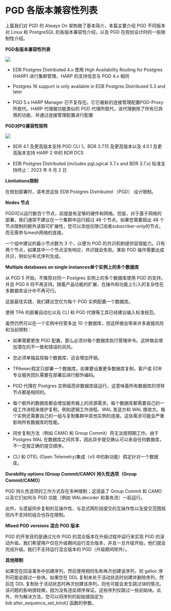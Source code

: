 # PGD 各版本兼容性列表


上篇我们对 PGD 的 Always On 架构做了基本简介，本篇主要介绍 PGD 不同版本对 Linux 和 PostgreSQL 的各版本兼容性介绍，以及 PGD 在规划设计时的一些限制性介绍。

  


 **PGD各版本兼容性列表**

  


![](https://mmbiz.qpic.cn/sz_mmbiz_png/5FyicNGfDNSoQPHD0uYPpjLmnQth4CbCQVmAUkmQIIHvzicpASbeNVdK48Y93kNibRccQqseIfzFP5OHlAW5dwXbQ/640?wx_fmt=png&from=appmsg)

- EDB Postgres Distributed 4.x 使用 High Availability Routing for Postgres (HARP) 进行集群管理，HARP 的支持信息与 PGD 4.x 相同

- Postgres 16 support is only available in EDB Postgres Distributed 5.3 and later

- PGD 5.x HARP Manager 已不复存在。它已被新的连接管理配置PGD-Proxy所取代。HARP 代理被功能类似的 PGD 代理所取代，该代理删除了所有已弃用的功能，并通过连接管理配置进行配置

  


 **PGD对PG兼容性矩阵**

  


![](https://mmbiz.qpic.cn/sz_mmbiz_png/5FyicNGfDNSoQPHD0uYPpjLmnQth4CbCQ53Yq875htcvlQRDmdYSE097aVwbZn1gZu5Hfz3cQDg0wdhZ9QEhwjg/640?wx_fmt=png&from=appmsg)

- BDR 4.1 及更高版本支持 PGD CLI 1。BDR 3.7.15 及更高版本以及 4.0.1 及更高版本支持 HARP 2 中的 BDR DCS

- EDB Postgres Distributed (includes pgLogical 3.7.x and BDR 3.7.x) 标准支持终止：2023 年 6 月 2 日

  


 **Limitations限制**

  


在规划部署时，请考虑这些 EDB Postgres Distributed （PGD） 设计限制。 

 **Nodes 节点**

PGD可以运行数百个节点，前提是有足够的硬件和网络。但是，对于基于网格的部署，我们通常不建议在一个集群中运行超过 48 个节点。如果您需要超出 48 个节点限制的额外读取可扩展性，您可以添加仅限订阅者subscriber-only的节点，而无需参与mesh网络的连接。

一个组中建议的最小节点数为 3 个，以便为 PGD 的共识机制提供容错能力。只有两个节点，如果其中一个节点没有响应，共识就会失败。某些 PGD 操作需要达成共识，例如分布式序列生成。

 **Multiple databases on single instances单个实例上的多个数据库**

从 PGD 5 开始，不推荐对同一 Postgres 实例上的多个数据库使用 PGD 的支持，并且 PGD 6 将不再支持。随着产品功能的扩展，在操作和功能上引入的复杂性在多数据库设计中不再可行。

这是最佳实践，我们建议您仅为每个 PGD 实例配置一个数据库。

使用 TPA 的部署自动化以及 CLI 和 PGD 代理等工具已经建议编入标准规范。

虽然仍然可以在一个实例中托管多达 10 个数据库，但这样做会带来许多直接风险和当前限制：

  * 如果需要更改 PGD 配置，那么必须对每个数据库执行管理命令。这样做会增加潜在的不一致和错误的风险。

  * 您必须单独监视每个数据库，这会增加开销。

  * TPAexec假定只部署一个数据库。如果要设置更多数据库复制，客户或 EDB 专业服务团队需要在部署后进行额外编码。

  * PGD 代理在 Postgres 实例级而非数据库级运行，这意味着所有数据库的领导节点都是相同的。

  * 每个额外的数据库都会增加服务器上的资源需求。每个数据库都需要自己的一组工作进程来维护复制，例如逻辑工作进程、WAL 发送方和 WAL 接收方。每个实例还需要自己的一组与复制集群中其他实例的连接。这些需求可能会严重影响所有数据库的性能。

  * 同步复制方法（例如 CAMO 和 Group Commit）将无法按预期工作。由于 Postgres WAL 在数据库之间共享，因此异步提交确认可以来自任何数据库，不一定按正确的提交顺序。

  * CLI 和 OTEL (Open Telemetry)集成（v5 中的新功能）假定针对一个数据库。  


 **Durability options (Group Commit/CAMO)   持久性选项（Group Commit/CAMO）**

PGD 持久性选项的工作方式存在多种限制；这涵盖了 Group Commit 和 CAMO 以及它们如何与 PGD 功能（例如 WALdecoder 和事务流）一起运行。

此外，与遗留同步复制的互操作性、与显式两阶段提交的互操作性以及提交范围规则内不支持的组合也存在限制。

 **Mixed PGD versions  混合 PGD 版本**

PGD 的开发目的是通过允许 PGD 的混合版本在升级过程中运行来实现 PGD 的滚动升级。我们希望用户仅在升级期间运行混合版本，并且一旦升级开始，他们就会完成升级。我们不支持运行混合版本的 PGD（升级期间除外）。

 **其他限制**

如果您在回滚事务中创建序列，然后使用相同名称再次创建该序列，则 galloc 序列可能会跳过一些块。如果您在 DDL 复制未处于活动状态时创建并删除序列，然后在 DDL 复制处于活动状态时再次创建该序列，则也可能会发生跳过块的情况。该问题的影响很轻微，因为没有违反顺序保证。这些序列仅跳过一些初始块。此外，作为解决方法，您可以将序列的起始值指定为 bdr.alter_sequence_set_kind() 函数的参数。
